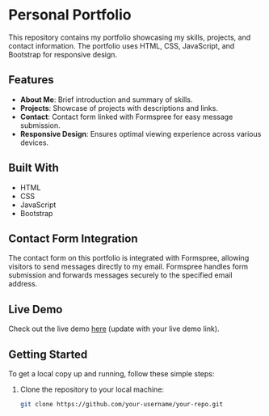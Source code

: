 # Personal Portfolio

This repository contains my portfolio showcasing my skills, projects, and contact information. The portfolio uses HTML, CSS, JavaScript, and Bootstrap for responsive design.

## Features

- **About Me**: Brief introduction and summary of skills.
- **Projects**: Showcase of projects with descriptions and links.
- **Contact**: Contact form linked with Formspree for easy message submission.
- **Responsive Design**: Ensures optimal viewing experience across various devices.

## Built With

- HTML
- CSS
- JavaScript
- Bootstrap

## Contact Form Integration

The contact form on this portfolio is integrated with Formspree, allowing visitors to send messages directly to my email. Formspree handles form submission and forwards messages securely to the specified email address.

## Live Demo

Check out the live demo [here](#) (update with your live demo link).


## Getting Started

To get a local copy up and running, follow these simple steps:

1. Clone the repository to your local machine:
   ```bash
   git clone https://github.com/your-username/your-repo.git
